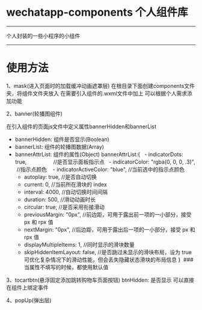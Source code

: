 # wechatapp-components 个人组件库

********
个人封装的一些小程序的小组件

********
# 使用方法 
1、mask(进入页面时的加载缓冲动画遮罩层)
在根目录下面创建components文件夹，将组件文件夹放入
在需要引入组件的.wxml文件中加上 
  <mask></mask>
  可以根据个人需求添加功能

2、banner(轮播图组件)

<banner banners-hidden="{{bannerHidden}}" banner-list="{{bannerList}}" banner-attr-list="{{bannerAttrList}}"></banner>
在引入组件的页面js文件中定义属性bannerHidden和bannerList
- bannerHidden: 组件是否显示(Boolean)
- bannerList: 组件的轮播图数据(Array)
- bannerAttrList: 组件的属性(Object)
  bannerAttrList:{
    - indicatorDots: true,                  //是否显示面板指示点
    - indicatorColor: "rgba(0, 0, 0, .3)",  //指示点颜色 
    - indicatorActiveColor: "blue",         //当前选中的指示点颜色
    - autoplay: true,                       //是否自动切换
    - current: 0,                           //当前所在滑块的 index
    - interval: 4000,                       //自动切换时间间隔
    - duration: 500,                        //滑动动画时长
    - circular: true,                       //是否采用衔接滑动
    - previousMargin: "0px",                //前边距，可用于露出前一项的一小部分，接受 px 和 rpx 值
    - nextMargin: "0px",                    //后边距，可用于露出后一项的一小部分，接受 px 和 rpx 值
    - displayMultipleItems: 1,              //同时显示的滑块数量
    - skipHiddenItemLayout: false,          //是否跳过未显示的滑块布局，设为 true 可优化复杂情况下的滑动性能，但会丢失隐藏状态滑块的布局信息
  }
  ###当属性不填写的时候，都使用默认值

3、tocartbtn(悬浮固定添加跳转购物车页面按钮)
<tocartbtn btn-hidden="{{btnHidden}}" bindtap=""><tocartbtn>
btnHidden: 是否显示
可以直接在组件上绑定事件
  
4、popUp(弹出层)

  
